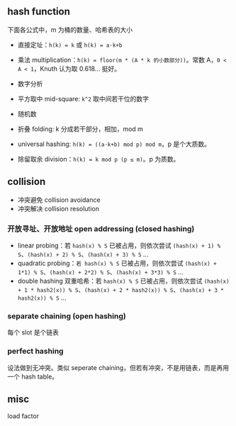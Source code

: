 
## hash function

下面各公式中，m 为桶的数量、哈希表的大小

- 直接定址：`h(k) = k` 或 `h(k) = a⋅k+b`

- 乘法 multiplication：`h(k) = floor(m * (A * k 的小数部分))`。常数 A，`0 < A < 1`，Knuth 认为取 0.618... 挺好。

- 数字分析

- 平方取中 mid-square: `k^2` 取中间若干位的数字

- 随机数

- 折叠 folding: k 分成若干部分，相加，mod m

- universal hashing: `h(k) = ((a⋅k+b) mod p) mod m`，p 是个大质数。

- 除留取余 division：`h(k) = k mod p (p ≤ m)`。p 为质数。



## collision

- 冲突避免 collision avoidance
- 冲突解决 collision resolution

### 开放寻址、开放地址 open addressing (closed hashing)

- linear probing：若 `hash(x) % S` 已被占用，则依次尝试 `(hash(x) + 1) % S`、`(hash(x) + 2) % S`、`(hash(x) + 3) % S` ...
- quadratic probing：`若 hash(x) % S` 已被占用，则依次尝试 `(hash(x) + 1*1) % S`、`(hash(x) + 2*2) % S`、`(hash(x) + 3*3) % S` ...
- double hashing 双重哈希：若 `hash(x) % S` 已被占用，则依次尝试 `(hash(x) + 1 * hash2(x)) % S`、`(hash(x) + 2 * hash2(x)) % S`、`(hash(x) + 3 * hash2(x)) % S` ...

### separate chaining (open hashing)

每个 slot 是个链表

### perfect hashing

设法做到无冲突。类似 seperate chaining，但若有冲突，不是用链表，而是再用一个 hash table。

## misc

load factor
